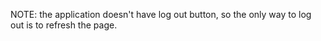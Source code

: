 NOTE: the application doesn't have log out button, so the only way to log out is to refresh the page.